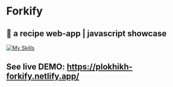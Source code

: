 # Forkify
🍕 a recipe web-app | javascript showcase
--
[![My Skills](https://skillicons.dev/icons?i=html,css,sass,javascript,npm,babel,parcel)](https://skillicons.dev)

## See live DEMO: https://plokhikh-forkify.netlify.app/


